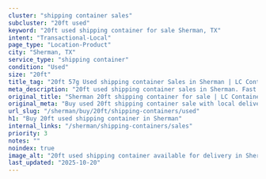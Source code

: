 ```yaml
---
cluster: "shipping container sales"
subcluster: "20ft used"
keyword: "20ft used shipping container for sale Sherman, TX"
intent: "Transactional-Local"
page_type: "Location-Product"
city: "Sherman, TX"
service_type: "shipping container"
condition: "Used"
size: "20ft"
title_tag: "20ft 57g Used shipping container Sales in Sherman | LC Container"
meta_description: "20ft used shipping container sales in Sherman. Fast delivery, competitive pricing. Serving shipping containers area. Quote ID: 279. Call (214) 524-4168 for your free quote today."
original_title: "Sherman 20ft shipping container for sale | LC Container"
original_meta: "Buy used 20ft shipping container sale with local delivery in Sherman, TX. LC Container — local Since 2003. Request a fast quote today."
url_slug: "/sherman/buy/20ft/shipping-containers/used"
h1: "Buy 20ft used shipping container in Sherman"
internal_links: "/sherman/shipping-containers/sales"
priority: 3
notes: ""
noindex: true
image_alt: "20ft used shipping container available for delivery in Sherman"
last_updated: "2025-10-20"
---
```


<!-- TODO: Add unique city/inventory copy, images, and internal links here. -->
